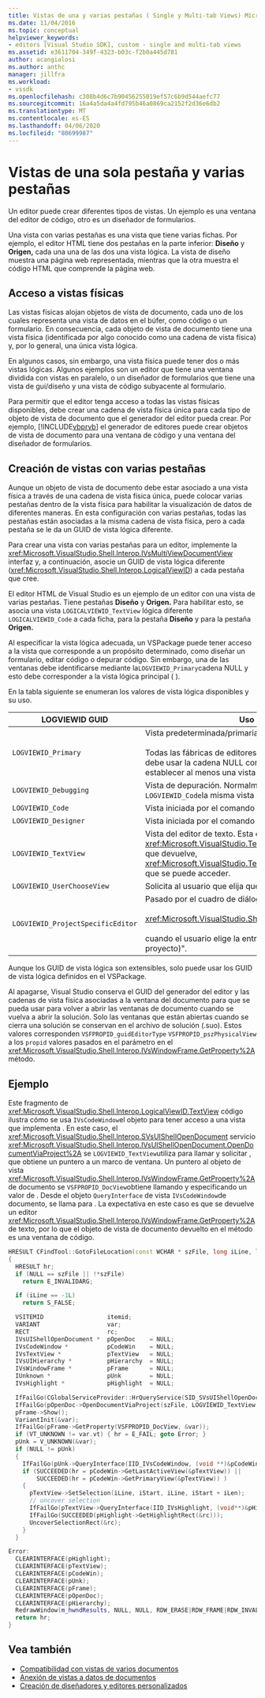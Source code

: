 ```yaml
---
title: Vistas de una y varias pestañas ( Single y Multi-tab Views) Microsoft Docs
ms.date: 11/04/2016
ms.topic: conceptual
helpviewer_keywords:
- editors [Visual Studio SDK], custom - single and multi-tab views
ms.assetid: e3611704-349f-4323-b03c-f2b0a445d781
author: acangialosi
ms.author: anthc
manager: jillfra
ms.workload:
- vssdk
ms.openlocfilehash: c308b4d6c7b90456255019ef57c6b9d544aefc77
ms.sourcegitcommit: 16a4a5da4a4fd795b46a0869ca2152f2d36e6db2
ms.translationtype: MT
ms.contentlocale: es-ES
ms.lasthandoff: 04/06/2020
ms.locfileid: "80699987"
---
```

# <a name="single-and-multi-tab-views"></a>Vistas de una sola pestaña y varias pestañas
Un editor puede crear diferentes tipos de vistas. Un ejemplo es una ventana del editor de código, otro es un diseñador de formularios.

 Una vista con varias pestañas es una vista que tiene varias fichas. Por ejemplo, el editor HTML tiene dos pestañas en la parte inferior: **Diseño** y **Origen,** cada una una de las dos una vista lógica. La vista de diseño muestra una página web representada, mientras que la otra muestra el código HTML que comprende la página web.

## <a name="accessing-physical-views"></a>Acceso a vistas físicas
 Las vistas físicas alojan objetos de vista de documento, cada uno de los cuales representa una vista de datos en el búfer, como código o un formulario. En consecuencia, cada objeto de vista de documento tiene una vista física (identificada por algo conocido como una cadena de vista física) y, por lo general, una única vista lógica.

 En algunos casos, sin embargo, una vista física puede tener dos o más vistas lógicas. Algunos ejemplos son un editor que tiene una ventana dividida con vistas en paralelo, o un diseñador de formularios que tiene una vista de gui/diseño y una vista de código subyacente al formulario.

 Para permitir que el editor tenga acceso a todas las vistas físicas disponibles, debe crear una cadena de vista física única para cada tipo de objeto de vista de documento que el generador del editor pueda crear. Por ejemplo, [!INCLUDE[vbprvb](../code-quality/includes/vbprvb_md.md)] el generador de editores puede crear objetos de vista de documento para una ventana de código y una ventana del diseñador de formularios.

## <a name="creating-multi-tabbed-views"></a>Creación de vistas con varias pestañas
 Aunque un objeto de vista de documento debe estar asociado a una vista física a través de una cadena de vista física única, puede colocar varias pestañas dentro de la vista física para habilitar la visualización de datos de diferentes maneras. En esta configuración con varias pestañas, todas las pestañas están asociadas a la misma cadena de vista física, pero a cada pestaña se le da un GUID de vista lógica diferente.

 Para crear una vista con varias pestañas para un editor, implemente la <xref:Microsoft.VisualStudio.Shell.Interop.IVsMultiViewDocumentView> interfaz y, a continuación, asocie un GUID de vista lógica diferente (<xref:Microsoft.VisualStudio.Shell.Interop.LogicalViewID>) a cada pestaña que cree.

 El editor HTML de Visual Studio es un ejemplo de un editor con una vista de varias pestañas. Tiene pestañas **Diseño** y **Origen.** Para habilitar esto, se asocia una vista `LOGICALVIEWID_TextView` lógica diferente `LOGICALVIEWID_Code` a cada ficha, para la pestaña **Diseño** y para la pestaña **Origen.**

 Al especificar la vista lógica adecuada, un VSPackage puede tener acceso a la vista que corresponde a un propósito determinado, como diseñar un formulario, editar código o depurar código. Sin embargo, una de las ventanas debe identificarse mediante la`LOGVIEWID_Primary`cadena NULL y esto debe corresponder a la vista lógica principal ( ).

 En la tabla siguiente se enumeran los valores de vista lógica disponibles y su uso.

|LOGVIEWID GUID|Uso Recomendado|
|--------------------|---------------------|
|`LOGVIEWID_Primary`|Vista predeterminada/primaria de la fábrica del editor.<br /><br /> Todas las fábricas de editores deben admitir este valor. Esta vista debe usar la cadena NULL como su cadena de vista física. Se debe establecer al menos una vista lógica en este valor.|
|`LOGVIEWID_Debugging`|Vista de depuración. Normalmente, `LOGVIEWID_Debugging` se asigna a `LOGVIEWID_Code`la misma vista que .|
|`LOGVIEWID_Code`|Vista iniciada por el comando **Ver código.**|
|`LOGVIEWID_Designer`|Vista iniciada por el comando **Ver formulario.**|
|`LOGVIEWID_TextView`|Vista del editor de texto. Esta es la <xref:Microsoft.VisualStudio.TextManager.Interop.IVsCodeWindow>vista que devuelve, <xref:Microsoft.VisualStudio.TextManager.Interop.IVsTextView>desde la que se puede acceder.|
|`LOGVIEWID_UserChooseView`|Solicita al usuario que elija qué vista utilizar.|
|`LOGVIEWID_ProjectSpecificEditor`|Pasado por el cuadro de diálogo **Abrir con** a<br /><br /> <xref:Microsoft.VisualStudio.Shell.Interop.IVsProject.OpenItem%2A><br /><br /> cuando el usuario elige la entrada "(Editor predeterminado del proyecto)".|

 Aunque los GUID de vista lógica son extensibles, solo puede usar los GUID de vista lógica definidos en el VSPackage.

 Al apagarse, Visual Studio conserva el GUID del generador del editor y las cadenas de vista física asociadas a la ventana del documento para que se pueda usar para volver a abrir las ventanas de documento cuando se vuelva a abrir la solución. Solo las ventanas que están abiertas cuando se cierra una solución se conservan en el archivo de solución (.suo). Estos valores corresponden `VSFPROPID_guidEditorType` `VSFPROPID_pszPhysicalView` a los `propid` valores pasados en el parámetro en el <xref:Microsoft.VisualStudio.Shell.Interop.IVsWindowFrame.GetProperty%2A> método.

## <a name="example"></a>Ejemplo
 Este fragmento de <xref:Microsoft.VisualStudio.Shell.Interop.LogicalViewID.TextView> código ilustra cómo se usa `IVsCodeWindow`el objeto para tener acceso a una vista que implementa . En este caso, el <xref:Microsoft.VisualStudio.Shell.Interop.SVsUIShellOpenDocument> servicio <xref:Microsoft.VisualStudio.Shell.Interop.IVsUIShellOpenDocument.OpenDocumentViaProject%2A> se `LOGVIEWID_TextView`utiliza para llamar y solicitar , que obtiene un puntero a un marco de ventana. Un puntero al objeto de vista <xref:Microsoft.VisualStudio.Shell.Interop.IVsWindowFrame.GetProperty%2A> de documento se `VSFPROPID_DocView`obtiene llamando y especificando un valor de . Desde el objeto `QueryInterface` de vista `IVsCodeWindow`de documento, se llama para . La expectativa en este caso es que se devuelve un editor <xref:Microsoft.VisualStudio.Shell.Interop.IVsWindowFrame.GetProperty%2A> de texto, por lo que el objeto de vista de documento devuelto en el método es una ventana de código.

```cpp
HRESULT CFindTool::GotoFileLocation(const WCHAR * szFile, long iLine, long iStart, long iLen)
{
  HRESULT hr;
  if (NULL == szFile || !*szFile)
    return E_INVALIDARG;

  if (iLine == -1L)
    return S_FALSE;

  VSITEMID                  itemid;
  VARIANT                   var;
  RECT                      rc;
  IVsUIShellOpenDocument *  pOpenDoc    = NULL;
  IVsCodeWindow *           pCodeWin    = NULL;
  IVsTextView *             pTextView   = NULL;
  IVsUIHierarchy *          pHierarchy  = NULL;
  IVsWindowFrame *          pFrame      = NULL;
  IUnknown *                pUnk        = NULL;
  IVsHighlight *            pHighlight  = NULL;

  IfFailGo(CGlobalServiceProvider::HrQueryService(SID_SVsUIShellOpenDocument, IID_IVsUIShellOpenDocument, (void **)&pOpenDoc));
  IfFailGo(pOpenDoc->OpenDocumentViaProject(szFile, LOGVIEWID_TextView, NULL, &pHierarchy, &itemid, &pFrame));
  pFrame->Show();
  VariantInit(&var);
  IfFailGo(pFrame->GetProperty(VSFPROPID_DocView, &var));
  if (VT_UNKNOWN != var.vt) { hr = E_FAIL; goto Error; }
  pUnk = V_UNKNOWN(&var);
  if (NULL != pUnk)
  {
    IfFailGo(pUnk->QueryInterface(IID_IVsCodeWindow, (void **)&pCodeWin));
    if (SUCCEEDED(hr = pCodeWin->GetLastActiveView(&pTextView)) ||
        SUCCEEDED(hr = pCodeWin->GetPrimaryView(&pTextView)) )
    {
      pTextView->SetSelection(iLine, iStart, iLine, iStart + iLen);
      // uncover selection
      IfFailGo(pTextView->QueryInterface(IID_IVsHighlight, (void**)&pHighlight));
      IfFailGo(SUCCEEDED(pHighlight->GetHighlightRect(&rc)));
      UncoverSelectionRect(&rc);
    }
  }

Error:
  CLEARINTERFACE(pHighlight);
  CLEARINTERFACE(pTextView);
  CLEARINTERFACE(pCodeWin);
  CLEARINTERFACE(pUnk);
  CLEARINTERFACE(pFrame);
  CLEARINTERFACE(pOpenDoc);
  CLEARINTERFACE(pHierarchy);
  RedrawWindow(m_hwndResults, NULL, NULL, RDW_ERASE|RDW_FRAME|RDW_INVALIDATE|RDW_ALLCHILDREN);
  return hr;
}
```

## <a name="see-also"></a>Vea también
- [Compatibilidad con vistas de varios documentos](../extensibility/supporting-multiple-document-views.md)
- [Anexión de vistas a datos de documentos](../extensibility/how-to-attach-views-to-document-data.md)
- [Creación de diseñadores y editores personalizados](../extensibility/creating-custom-editors-and-designers.md)
